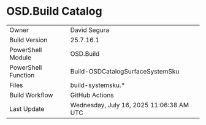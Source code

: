 ﻿# OSD.Build Catalog

| | |
|-|-|
| Owner | David Segura |
| Build Version | 25.7.16.1 |
| PowerShell Module | OSD.Build |
| PowerShell Function | Build-OSDCatalogSurfaceSystemSku |
| Files | build-systemsku.* |
| Build Workflow | GitHub Actions |
| Last Update | Wednesday, July 16, 2025 11:06:38 AM UTC |
